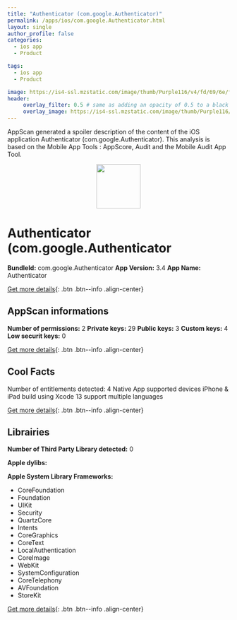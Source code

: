 ```yaml
---
title: "Authenticator (com.google.Authenticator)"
permalink: /apps/ios/com.google.Authenticator.html
layout: single
author_profile: false
categories: 
  - ios app 
  - Product 

tags: 
  - ios app 
  - Product 

image: https://is4-ssl.mzstatic.com/image/thumb/Purple116/v4/fd/69/6e/fd696e69-0f3b-5cf3-9e4e-954aa00133bd/logo_authenticator_color-0-1x_U007emarketing-0-6-0-85-220.png/512x512bb.jpg
header: 
     overlay_filter: 0.5 # same as adding an opacity of 0.5 to a black background
     overlay_image: https://is4-ssl.mzstatic.com/image/thumb/Purple116/v4/fd/69/6e/fd696e69-0f3b-5cf3-9e4e-954aa00133bd/logo_authenticator_color-0-1x_U007emarketing-0-6-0-85-220.png/512x512bb.jpg
---
```

AppScan generated a spoiler description of the content of the iOS application Authenticator (com.google.Authenticator). This analysis is based on the Mobile App Tools : AppScore, Audit and the Mobile Audit App Tool.

  
  
<div style="text-align: center;"><img src="https://is4-ssl.mzstatic.com/image/thumb/Purple116/v4/fd/69/6e/fd696e69-0f3b-5cf3-9e4e-954aa00133bd/logo_authenticator_color-0-1x_U007emarketing-0-6-0-85-220.png/512x512bb.jpg" width="100" height="100"></div>  
  
# Authenticator (com.google.Authenticator

**BundleId:** com.google.Authenticator
**App Version:** 3.4
**App Name:** Authenticator


[Get more details](/pricing.html){: .btn .btn--info .align-center}  
  
## AppScan informations 

**Number of permissions:** 2
**Private keys:** 29
**Public keys:** 3
**Custom keys:** 4
**Low securit keys:** 0
  
[Get more details](/pricing.html){: .btn .btn--info .align-center}

## Cool Facts

Number of entitlements detected: 4
Native App
supported devices iPhone & iPad
build using Xcode 13
support multiple languages
  
[Get more details](/pricing.html){: .btn .btn--info .align-center}

## Librairies 
**Number of Third Party Library detected:** 0

**Apple dylibs:**


**Apple System Library Frameworks:**
- CoreFoundation
- Foundation
- UIKit
- Security
- QuartzCore
- Intents
- CoreGraphics
- CoreText
- LocalAuthentication
- CoreImage
- WebKit
- SystemConfiguration
- CoreTelephony
- AVFoundation
- StoreKit


  
[Get more details](/pricing.html){: .btn .btn--info .align-center}

